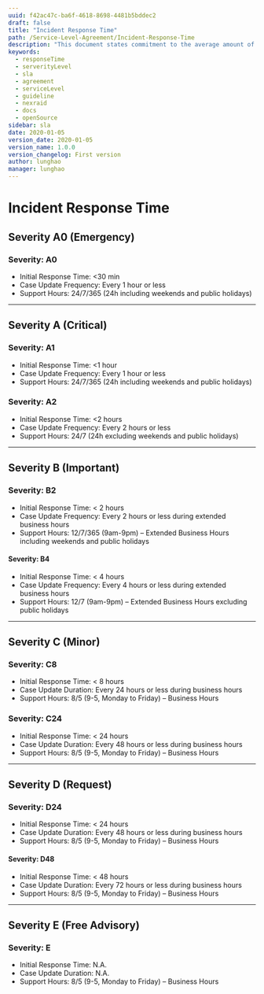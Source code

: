 ```yaml
---
uuid: f42ac47c-ba6f-4618-8698-4481b5bddec2
draft: false
title: "Incident Response Time"
path: /Service-Level-Agreement/Incident-Response-Time
description: "This document states commitment to the average amount of time between the receving a support request and the first action taken to repair the incident."
keywords: 
  - responseTime
  - serverityLevel
  - sla
  - agreement
  - serviceLevel
  - guideline
  - nexraid
  - docs
  - openSource
sidebar: sla
date: 2020-01-05
version_date: 2020-01-05
version_name: 1.0.0
version_changelog: First version
author: lunghao
manager: lunghao
---
```


# Incident Response Time

## Severity A0 (Emergency)

### Severity: A0
* Initial Response Time: <30 min
* Case Update Frequency: Every 1 hour or less
* Support Hours: 24/7/365 (24h including weekends and public holidays)

<hr/>

## Severity A (Critical)

### Severity: A1
* Initial Response Time: <1 hour
* Case Update Frequency: Every 1 hour or less
* Support Hours: 24/7/365 (24h including weekends and public holidays)

### Severity: A2
* Initial Response Time: <2 hours
* Case Update Frequency: Every 2 hours or less
* Support Hours: 24/7 (24h excluding weekends and public holidays)

<hr/>

## Severity B (Important)

### Severity: B2
* Initial Response Time: < 2 hours
* Case Update Frequency: Every 2 hours or less during extended business hours
* Support Hours: 12/7/365 (9am-9pm) – Extended Business Hours including weekends and public holidays

#### Severity: B4
* Initial Response Time: < 4 hours
* Case Update Frequency: Every 4 hours or less during extended business hours
* Support Hours: 12/7 (9am-9pm) – Extended Business Hours excluding public holidays

<hr/>

## Severity C (Minor)

### Severity: C8
* Initial Response Time: < 8 hours
* Case Update Duration: Every 24 hours or less during business hours
* Support Hours: 8/5 (9-5, Monday to Friday) – Business Hours

### Severity: C24
* Initial Response Time: < 24 hours
* Case Update Duration: Every 48 hours or less during business hours
* Support Hours: 8/5 (9-5, Monday to Friday) – Business Hours

<hr/>

## Severity D (Request)

### Severity: D24
* Initial Response Time: < 24 hours
* Case Update Duration: Every 48 hours or less during business hours
* Support Hours: 8/5 (9-5, Monday to Friday) – Business Hours

#### Severity: D48
* Initial Response Time: < 48 hours
* Case Update Duration: Every 72 hours or less during business hours
* Support Hours: 8/5 (9-5, Monday to Friday) – Business Hours

<hr/>

## Severity E (Free Advisory)

### Severity: E
* Initial Response Time: N.A.
* Case Update Duration: N.A.
* Support Hours: 8/5 (9-5, Monday to Friday) – Business Hours
